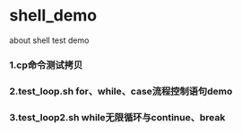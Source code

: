 # shell_demo
about shell test demo
### 1.cp命令测试拷贝
### 2.test_loop.sh for、while、case流程控制语句demo

### 3.test_loop2.sh while无限循环与continue、break